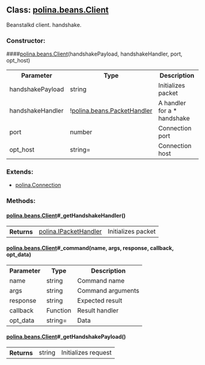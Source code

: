 ## **Class: <a href="https://github.com/LiveTex/Node-Polina/tree/public/docs/Node-Polina/polina/namespaces/polina.beans/polina.beans.Client.md">polina.beans.Client</a>**

 Beanstalkd client.  handshake. 


### **Constructor:**
####<a href="https://github.com/LiveTex/Node-Polina/tree/public/docs/Node-Polina/polina/namespaces/polina.beans/polina.beans.Client.md">polina.beans.Client</a>(handshakePayload, handshakeHandler, port, opt_host)

<table>
  <tr>
    <th>Parameter</th><th>Type</th><th>Description</th>
  </tr>
  
  <tr>
    <td>handshakePayload</td><td>string</td><td>Initializes packet</td>
  </tr>
  
  <tr>
    <td>handshakeHandler</td><td>!<a href="https://github.com/LiveTex/Node-Polina/tree/public/docs/Node-Polina/polina/namespaces/polina.beans/polina.beans.PacketHandler.md">polina.beans.PacketHandler</a></td><td>A handler for a *    handshake</td>
  </tr>
  
  <tr>
    <td>port</td><td>number</td><td>Connection port</td>
  </tr>
  
  <tr>
    <td>opt_host</td><td>string=</td><td>Connection host</td>
  </tr>
  
</table>





### **Extends:**

* <a href="https://github.com/LiveTex/Node-Polina/tree/public/docs/Node-Polina/polina/classes/polina.Connection.md">polina.Connection</a>






### **Methods:**



#### <a href="https://github.com/LiveTex/Node-Polina/tree/public/docs/Node-Polina/polina/namespaces/polina.beans/polina.beans.Client.md">polina.beans.Client</a>#_getHandshakeHandler()

 




<table>
  <tr>
    <th>Returns</th><td><a href="https://github.com/LiveTex/Node-Polina/tree/public/docs/Node-Polina/polina/interfaces/polina.IPacketHandler.md">polina.IPacketHandler</a></td><td>Initializes packet</td>
  </tr>
</table>




#### <a href="https://github.com/LiveTex/Node-Polina/tree/public/docs/Node-Polina/polina/namespaces/polina.beans/polina.beans.Client.md">polina.beans.Client</a>#_command(name, args, response, callback, opt_data)

 



<table>
  <tr>
    <th>Parameter</th><th>Type</th><th>Description</th>
  </tr>
  
  <tr>
    <td>name</td><td>string</td><td>Command name</td>
  </tr>
  
  <tr>
    <td>args</td><td>string</td><td>Command arguments</td>
  </tr>
  
  <tr>
    <td>response</td><td>string</td><td>Expected result</td>
  </tr>
  
  <tr>
    <td>callback</td><td>Function</td><td>Result handler</td>
  </tr>
  
  <tr>
    <td>opt_data</td><td>string=</td><td>Data</td>
  </tr>
  
</table>





#### <a href="https://github.com/LiveTex/Node-Polina/tree/public/docs/Node-Polina/polina/namespaces/polina.beans/polina.beans.Client.md">polina.beans.Client</a>#_getHandshakePayload()

 




<table>
  <tr>
    <th>Returns</th><td>string</td><td>Initializes request</td>
  </tr>
</table>



